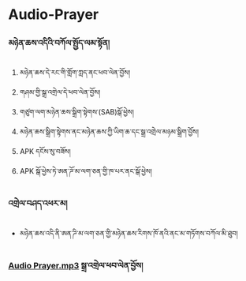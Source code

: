 # Audio-Prayer

### མཉེན་ཆས་འདིའི་བཀོལ་སྤྱོད་ལམ་སྟོན།
1. མཉེན་ཆས་དེ་རང་གི་གློག་ཀླད་ནང་ཕབ་ལེན་བྱོས།
2. གཤམ་གྱི་སྒྲ་འགྲེལ་དེ་ཕབ་ལེན་བྱོས།
3. གཙུག་ལག་མཉེན་ཆས་སྒྲིག་སྟེགས་(SAB)སྒོ་ཕྱེས།
4. མཉེན་ཆས་སྒྲིག་སྟེགས་ནང་མཉེན་ཆས་ཀྱི་ཡིག་ཆ་དང་སྒྲ་འགྲེལ་མཉམ་སྒྲིག་བྱོས།
5. APK དངོས་སུ་བཟོས།
6. APK སྒོ་ཕྱེས་ཏེ་ཨན་ཌོ་མ་ལག་ཅན་གྱི་ཁ་པར་ནང་སྒོ་ཕྱེས།

### འགྲེལ་བཤད་འཕར་མ།
- མཉེན་ཆས་འདི་ནི་ཨན་ཌི་མ་ལག་ཅན་གྱི་མཉེན་ཆས་རིགས་ཁོ་ནའི་ནང་མ་གཏོགས་བཀོལ་མི་ཐུབ།
### [Audio Prayer.mp3](https://github.com/buda-apps/Audio-Prayer/releases/download/v1.0.0/default.mp3) སྒྲ་འགྲེལ་ཕབ་ལེན་བྱོས།
